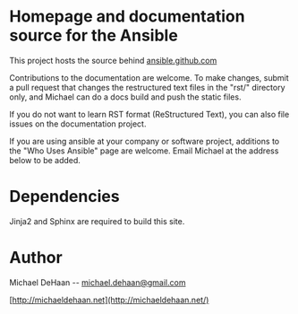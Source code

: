 Homepage and documentation source for the Ansible
=================================================

This project hosts the source behind [ansible.github.com](http://ansible.github.com)

Contributions to the documentation are welcome.  To make changes, submit a pull request
that changes the restructured text files in the "rst/" directory only, and Michael can
do a docs build and push the static files.

If you do not want to learn RST format (ReStructured Text), you can also file issues
on the documentation project. 

If you are using ansible at your company or software project, additions to the "Who Uses
Ansible" page are welcome.  Email Michael at the address below to be added.

Dependencies
============

Jinja2 and Sphinx are required to build this site.

Author
======

Michael DeHaan -- michael.dehaan@gmail.com

[http://michaeldehaan.net](http://michaeldehaan.net/)

